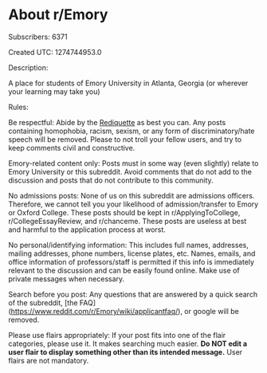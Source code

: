 # About r/Emory

Subscribers: 6371

Created UTC: 1274744953.0

Description:

A place for students of Emory University in Atlanta, Georgia (or wherever your learning may take you)

Rules:

Be respectful: Abide by the [Rediquette](https://www.reddit.com/wiki/reddiquette/) as best you can. Any posts containing homophobia, racism, sexism, or any form of discriminatory/hate speech will be removed. Please to not troll your fellow users, and try to keep comments civil and constructive.

Emory-related content only: Posts must in some way (even slightly) relate to Emory University or this subreddit. Avoid comments that do not add to the discussion and posts that do not contribute to this community.

No admissions posts: None of us on this subreddit are admissions officers. Therefore, we cannot tell you your likelihood of admission/transfer to Emory or Oxford College.  These posts should be kept in r/ApplyingToCollege, r/CollegeEssayReview, and r/chanceme.
These posts are useless at best and harmful to the application process at worst.

No personal/identifying information: This includes full names, addresses, mailing addresses, phone numbers, license plates, etc. Names, emails, and office information of professors/staff is permitted if this info is immediately relevant to the discussion and can be easily found online. Make use of private messages when necessary.

Search before you post: Any questions that are answered by a quick search of the subreddit, [the FAQ] (https://www.reddit.com/r/Emory/wiki/applicantfaq/), or google will be removed.

Please use flairs appropriately: If your post fits into one of the flair categories, please use it. It makes searching much easier. **Do NOT edit a user flair to display something other than its intended message.** User flairs are not mandatory.

